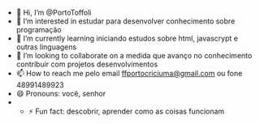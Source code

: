 - 👋 Hi, I’m @PortoToffoli
- 👀 I’m interested in estudar para desenvolver conhecimento sobre programação
- 🌱 I’m currently learning iniciando estudos sobre html, javascrypt e outras linguagens
- 💞️ I’m looking to collaborate on a medida que avanço no conhecimento contribuir com projetos desenvolvimentos
- 📫 How to reach me pelo email ffportocriciuma@gmail.com ou fone 48991489923
- 😄 Pronouns: você, senhor
- - ⚡ Fun fact: descobrir, aprender como as coisas funcionam

<!---
PortoToffoli/PortoToffoli is a ✨ special ✨ repository because its `README.md` (this file) appears on your GitHub profile.
You can click the Preview link to take a look at your changes.
--->
